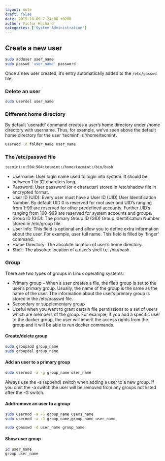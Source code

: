 ```yaml
---
layout: note
draft: false
date: 2019-10-09 7:24:00 +0200
author: Victor Hachard
categories: ['System Administration']
---
```


## Create a new user

```sh
sudo adduser user_name
sudo passwd 'user_name' password
```

Once a new user created, it’s entry automatically added to the `/etc/passwd` file.

### Delete an user

```sh
sudo userdel user_name
```

### Different home directory

By default ‘useradd‘ command creates a user’s home directory under /home directory with username. Thus, for example, we’ve seen above the default home directory for the user ‘tecmint‘ is ‘/home/tecmint‘.

```sh
useradd -d folder_name user_name
```

### The /etc/passwd file

```sh
tecmint:x:504:504:tecmint:/home/tecmint:/bin/bash
```

-   Username: User login name used to login into system. It should be between 1 to 32 charcters long.
-   Password: User password (or x character) stored in /etc/shadow file in encrypted format.
-   User ID (UID): Every user must have a User ID (UID) User Identification Number. By default UID 0 is reserved for root user and UID’s ranging from 1-99 are reserved for other predefined accounts. Further UID’s ranging from 100-999 are reserved for system accounts and groups.
-   Group ID (GID): The primary Group ID (GID) Group Identification Number stored in /etc/group file.
-   User Info: This field is optional and allow you to define extra information about the user. For example, user full name. This field is filled by ‘finger’ command.
-   Home Directory: The absolute location of user’s home directory.
-   Shell: The absolute location of a user’s shell i.e. /bin/bash.

### Group

There are two types of groups in Linux operating systems:

-   Primary group – When a user creates a file, the file’s group is set to the user’s primary group. Usually, the name of the group is the same as the name of the user. The information about the user’s primary group is stored in the /etc/passwd file.
-   Secondary or supplementary group
-   Useful when you want to grant certain file permissions to a set of users which are members of the group. For example, if you add a specific user to the docker group, the user will inherit the access rights from the group and it will be able to run docker commands.

#### Create/delete group

```sh
sudo groupadd group_name
sudo groupdel group_name
```

#### Add an user to a primary group

```sh
sudo usermod -a -g group_name user_name
```

Always use the -a (append) switch when adding a user to a new group. If you omit the -a switch the user will be removed from any groups not listed after the -G switch.

#### Add/remove an user to a group

```sh
sudo usermod -a -G group_name users_name
sudo usermod -a -G group_name,group_name user_name
```

```sh
sudo gpasswd -d user_name group_name
```

#### Show user group

```sh
id user_name
group user_name
```
